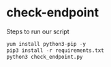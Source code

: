 # check-endpoint

Steps to run our script

```python
yum install python3-pip -y
pip3 install -r requirements.txt
python3 check_endpoint.py

```
